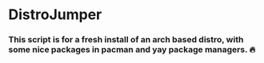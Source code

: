 # DistroJumper

### This script is for a fresh install of an arch based distro, with some nice packages in pacman and yay package managers. :fire:
